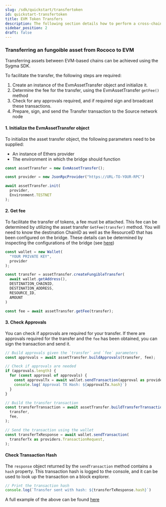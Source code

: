```yaml
---
slug: /sdk/quickstart/transfertoken
id: quickstart-transfertoken
title: EVM Token Transfers
description: The following section details how to perform a cross-chain token transfer.
sidebar_position: 2
draft: false
---
```


### Transferring an fungoible asset from Rococo to EVM

Transferring assets between EVM-based chains can be achieved using the Sygma SDK.

To facilitate the transfer, the following steps are required:

1. Create an instance of the EvmAssetTransfer object and initialize it.
2. Determine the fee for the transfer, using the EvmAssetTransfer `getFee()` method
3. Check for any approvals required, and if required sign and broadcast these transactions.
4. Prepare, sign, and send the Transfer transaction to the Source network node


#### 1. Initialize the EvmAssetTransfer object

To initialize the asset transfer object, the following parameters need to be supplied:

- An instance of Ethers provider
- The environment in which the bridge should function

```ts
const assetTransfer = new EvmAssetTransfer();

const provider = new JsonRpcProvider("https://URL-TO-YOUR-RPC")

await assetTransfer.init(
  provider,
  Environment.TESTNET
);
```

#### 2. Get fee

To facilitate the transfer of tokens, a fee must be attached. This fee can be determined by utilizing the asset transfer `GetFee(transfer)` method. You will need to know the destination ChainID as well as the ResourceID that has been configured on the bridge. These details can be determined by inspecting the configurations of the bridge (see [here](https://github.com/sygmaprotocol/sygma-sdk/blob/main/packages/sdk/src/constants.ts#L4))


```ts
const wallet = new Wallet(
  "YOUR PRIVATE KEY",
  provider
);

const transfer = assetTransfer.createFungibleTransfer(
  await wallet.getAddress(),
  DESTINATION_CHAINID,
  DESTINATION_ADDRESS,
  RESOURCE_ID,
  AMOUNT
)

const fee = await assetTransfer.getFee(transfer);
```

#### 3. Check Approvals 

You can check if approvals are required for your transfer. If there are approvals required for the transfer and the `fee` has been obtained, you can sign the transaction and send it.

```ts
// Build approvals given the `transfer` and `fee` parameters
const approvals = await assetTransfer.buildApprovals(transfer, fee);

// Check if approvals are needed
if (approvals.length) {
  for (const approval of approvals) {
    const approvalTx = await wallet.sendTransaction(approval as providers.TransactionRequest);
    console.log(`Approval TX Hash: ${approvalTx.hash}`)
  }
}

// Build the transfer transaction
const transferTransaction = await assetTransfer.buildTransferTransaction(
  transfer,
  fee,
);

// Send the transaction using the wallet
const transferTxResponse = await wallet.sendTransaction(
  transferTx as providers.TransactionRequest,
);
```

#### Check Transaction Hash

The `response` object returned by the `sendTransaction` method contains a `hash` property. This transaction hash is logged to the console, and it can be used to look up the transaction on a block explorer.

```ts
// Print the transaction hash
console.log(`Transfer sent with hash: ${transferTxResponse.hash}`)
```

A full example of the above can be found [here](https://github.com/sygmaprotocol/sygma-sdk/blob/main/examples/evm-to-evm-fungible-transfer/src/transfer.ts)